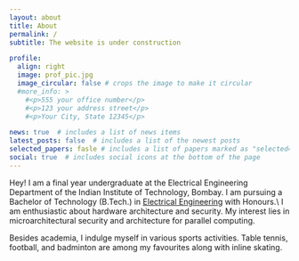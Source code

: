 ```yaml
---
layout: about
title: About
permalink: /
subtitle: The website is under construction

profile:
  align: right
  image: prof_pic.jpg
  image_circular: false # crops the image to make it circular
  #more_info: >
    #<p>555 your office number</p>
    #<p>123 your address street</p>
    #<p>Your City, State 12345</p>

news: true  # includes a list of news items
latest_posts: false  # includes a list of the newest posts
selected_papers: fasle # includes a list of papers marked as "selected={true}"
social: true  # includes social icons at the bottom of the page
---
```


Hey! I am a final year undergraduate at the Electrical Engineering Department of the Indian Institute of Technology, Bombay. I am pursuing a Bachelor of Technology (B.Tech.) in [Electrical Engineering](https://www.ee.iitb.ac.in/web/index.php) with Honours.\\
I am enthusiastic about hardware architecture and security. My interest lies in microarchitectural security and architecture for parallel computing.

Besides academia, I indulge myself in various sports activities. Table tennis, football, and badminton are among my favourites along with inline skating. 


